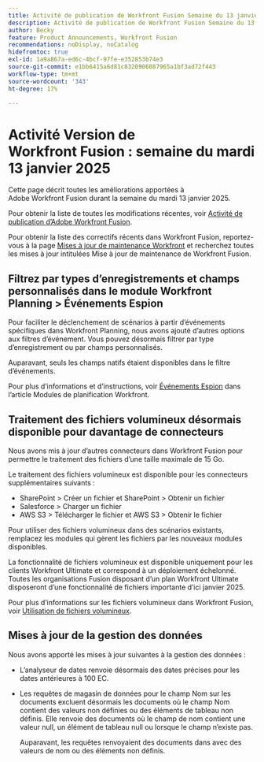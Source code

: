 ```yaml
---
title: Activité de publication de Workfront Fusion Semaine du 13 janvier 2025
description: Activité de publication de Workfront Fusion Semaine du 13 janvier 2025
author: Becky
feature: Product Announcements, Workfront Fusion
recommendations: noDisplay, noCatalog
hidefromtoc: true
exl-id: 1a9a867a-ed6c-4bcf-97fe-e352853b74e3
source-git-commit: e1bb6415a6d81c8320906087965a1bf3ad72f443
workflow-type: tm+mt
source-wordcount: '343'
ht-degree: 17%

---
```


# Activité Version de Workfront Fusion : semaine du mardi 13 janvier 2025

Cette page décrit toutes les améliorations apportées à Adobe Workfront Fusion durant la semaine du mardi 13 janvier 2025.

Pour obtenir la liste de toutes les modifications récentes, voir [Activité de publication d’Adobe Workfront Fusion](/help/workfront-fusion/fusion-product-releases/fusion-release-activity.md).

Pour obtenir la liste des correctifs récents dans Workfront Fusion, reportez-vous à la page [Mises à jour de maintenance Workfront](https://experienceleague.adobe.com/fr/docs/workfront-known-issues/releases/current-updates) et recherchez toutes les mises à jour intitulées Mise à jour de maintenance de Workfront Fusion.

## Filtrez par types d’enregistrements et champs personnalisés dans le module Workfront Planning > Événements Espion

Pour faciliter le déclenchement de scénarios à partir d’événements spécifiques dans Workfront Planning, nous avons ajouté d’autres options aux filtres d’événement. Vous pouvez désormais filtrer par type d’enregistrement ou par champs personnalisés.

Auparavant, seuls les champs natifs étaient disponibles dans le filtre d’événements.

Pour plus d’informations et d’instructions, voir [Événements Espion](/help/workfront-fusion/references/apps-and-modules/adobe-connectors/workfront-planning-modules.md#watch-events) dans l’article Modules de planification Workfront.

## Traitement des fichiers volumineux désormais disponible pour davantage de connecteurs

Nous avons mis à jour d’autres connecteurs dans Workfront Fusion pour permettre le traitement des fichiers d’une taille maximale de 15 Go.

Le traitement des fichiers volumineux est disponible pour les connecteurs supplémentaires suivants :

* SharePoint > Créer un fichier et SharePoint > Obtenir un fichier
* Salesforce > Charger un fichier
* AWS S3 > Télécharger le fichier et AWS S3 > Obtenir le fichier

Pour utiliser des fichiers volumineux dans des scénarios existants, remplacez les modules qui gèrent les fichiers par les nouveaux modules disponibles.

La fonctionnalité de fichiers volumineux est disponible uniquement pour les clients Workfront Ultimate et correspond à un déploiement échelonné. Toutes les organisations Fusion disposant d’un plan Workfront Ultimate disposeront d’une fonctionnalité de fichiers importante d’ici janvier 2025.

Pour plus d’informations sur les fichiers volumineux dans Workfront Fusion, voir [Utilisation de fichiers volumineux](/help/workfront-fusion/references/scenarios/fusion-large-files.md).


## Mises à jour de la gestion des données

Nous avons apporté les mises à jour suivantes à la gestion des données :

* L’analyseur de dates renvoie désormais des dates précises pour les dates antérieures à 100 EC.
* Les requêtes de magasin de données pour le champ Nom sur les documents excluent désormais les documents où le champ Nom contient des valeurs non définies ou des éléments de tableau non définis. Elle renvoie des documents où le champ de nom contient une valeur null, un élément de tableau null ou lorsque le champ n’existe pas.

  Auparavant, les requêtes renvoyaient des documents dans avec des valeurs de nom ou des éléments non définis.

